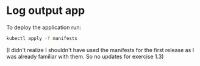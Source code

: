 # Log output app

To deploy the application run:

```bash
kubectl apply -f manifests
```

(I didn't realize I shouldn't have used the manifests for the first release as
I was already familiar with them. So no updates for exercise 1.3)